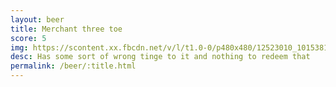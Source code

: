 ```yaml
---
layout: beer
title: Merchant three toe
score: 5
img: https://scontent.xx.fbcdn.net/v/l/t1.0-0/p480x480/12523010_10153811618698745_8674316170585442130_n.jpg?oh=6dd78fff91f82ed2edc698365f3b6fa9&oe=58D2BDEE
desc: Has some sort of wrong tinge to it and nothing to redeem that
permalink: /beer/:title.html
---
```

